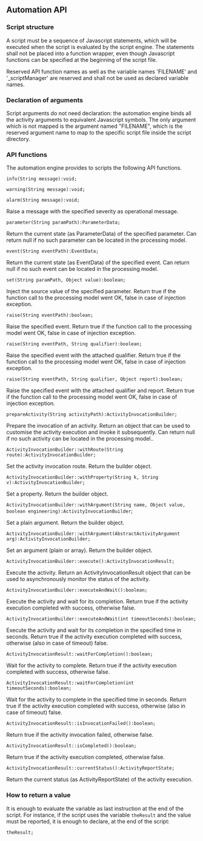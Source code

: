 ## Automation API

### Script structure
A script must be a sequence of Javascript statements, which will be executed when the script is evaluated by the script engine. The
statements shall not be placed into a function wrapper, even though Javascript functions can be specified at the beginning of the 
script file.

Reserved API function names as well as the variable names 'FILENAME' and '_scriptManager' are reserved and shall not be used as 
declared variable names. 

### Declaration of arguments
Script arguments do not need declaration: the automation engine binds all the activity arguments to equivalent Javascript 
symbols. The only argument which is not mapped is the argument named "FILENAME", which is the reserved argument name to
map to the specific script file inside the script directory. 

### API functions
The automation engine provides to scripts the following API functions.

`info(String message):void;`

`warning(String message):void;`

`alarm(String message):void;`

Raise a message with the specified severity as operational message.

`parameter(String paramPath):ParameterData;`

Return the current state (as ParameterData) of the specified parameter. Can return null if no such parameter can be located in the processing model.

`event(String eventPath):EventData;`

Return the current state (as EventData) of the specified event. Can return null if no such event can be located in the processing model.

`set(String paramPath, Object value):boolean;`

Inject the source value of the specified parameter. Return true if the function call to the processing model went OK, false in case of injection exception.

`raise(String eventPath):boolean;`

Raise the specified event. Return true if the function call to the processing model went OK, false in case of injection exception.

`raise(String eventPath, String qualifier):boolean;`

Raise the specified event with the attached qualifier. Return true if the function call to the processing model went OK, false in case of injection exception.

`raise(String eventPath, String qualifier, Object report):boolean;`

Raise the specified event with the attached qualifier and report. Return true if the function call to the processing model went OK, false in case of injection exception.

`prepareActivity(String activityPath):ActivityInvocationBuilder;`

Prepare the invocation of an activity. Return an object that can be used to customise the activity execution and invoke it subsequently. Can return null if no such activity can be located in the processing model..

`ActivityInvocationBuilder::withRoute(String route):ActivityInvocationBuilder;`

Set the activity invocation route. Return the builder object.

`ActivityInvocationBuilder::withProperty(String k, String v):ActivityInvocationBuilder;`

Set a property. Return the builder object.

`ActivityInvocationBuilder::withArgument(String name, Object value, boolean engineering):ActivityInvocationBuilder`;

Set a plain argument. Return the builder object.

`ActivityInvocationBuilder::withArgument(AbstractActivityArgument arg):ActivityInvocationBuilder;`

Set an argument (plain or array). Return the builder object.
            
`ActivityInvocationBuilder::execute():ActivityInvocationResult;`

Execute the activity. Return an ActivityInvocationResult object that can be used to asynchronously monitor the status of the activity.

`ActivityInvocationBuilder::executeAndWait():boolean;`

Execute the activity and wait for its completion. Return true if the activity execution completed with success, otherwise false.        

`ActivityInvocationBuilder::executeAndWait(int timeoutSeconds):boolean;`

Execute the activity and wait for its completion in the specified time in seconds. Return true if the activity execution completed with success, otherwise (also in case of timeout) false.

`ActivityInvocationResult::waitForCompletion():boolean;`

Wait for the activity to complete. Return true if the activity execution completed with success, otherwise false.

`ActivityInvocationResult::waitForCompletion(int timeoutSeconds):boolean;`

Wait for the activity to complete in the specified time in seconds. Return true if the activity execution completed with success, otherwise (also in case of timeout) false.

`ActivityInvocationResult::isInvocationFailed():boolean;`

Return true if the activity invocation failed, otherwise false.

`ActivityInvocationResult::isCompleted():boolean;`

Return true if the activity execution completed, otherwise false.

`ActivityInvocationResult::currentStatus():ActivityReportState;`

Return the current status (as ActivityReportState) of the activity execution.

### How to return a value

It is enough to evaluate the variable as last instruction at the end of the script. For instance, if the script uses the variable
`theResult` and the value must be reported, it is enough to declare, at the end of the script:

`theResult;`